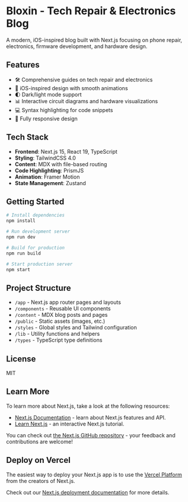 # Bloxin - Tech Repair & Electronics Blog

A modern, iOS-inspired blog built with Next.js focusing on phone repair, electronics, firmware development, and hardware design.

## Features

- 🛠️ Comprehensive guides on tech repair and electronics
- 📱 iOS-inspired design with smooth animations
- 🌓 Dark/light mode support
- 📊 Interactive circuit diagrams and hardware visualizations
- 💻 Syntax highlighting for code snippets
- 📱 Fully responsive design

## Tech Stack

- **Frontend**: Next.js 15, React 19, TypeScript
- **Styling**: TailwindCSS 4.0
- **Content**: MDX with file-based routing
- **Code Highlighting**: PrismJS
- **Animation**: Framer Motion
- **State Management**: Zustand

## Getting Started

```bash
# Install dependencies
npm install

# Run development server
npm run dev

# Build for production
npm run build

# Start production server
npm start
```

## Project Structure

- `/app` - Next.js app router pages and layouts
- `/components` - Reusable UI components
- `/content` - MDX blog posts and pages
- `/public` - Static assets (images, etc.)
- `/styles` - Global styles and Tailwind configuration
- `/lib` - Utility functions and helpers
- `/types` - TypeScript type definitions

## License

MIT

## Learn More

To learn more about Next.js, take a look at the following resources:

- [Next.js Documentation](https://nextjs.org/docs) - learn about Next.js features and API.
- [Learn Next.js](https://nextjs.org/learn) - an interactive Next.js tutorial.

You can check out [the Next.js GitHub repository](https://github.com/vercel/next.js) - your feedback and contributions are welcome!

## Deploy on Vercel

The easiest way to deploy your Next.js app is to use the [Vercel Platform](https://vercel.com/new?utm_medium=default-template&filter=next.js&utm_source=create-next-app&utm_campaign=create-next-app-readme) from the creators of Next.js.

Check out our [Next.js deployment documentation](https://nextjs.org/docs/app/building-your-application/deploying) for more details.
